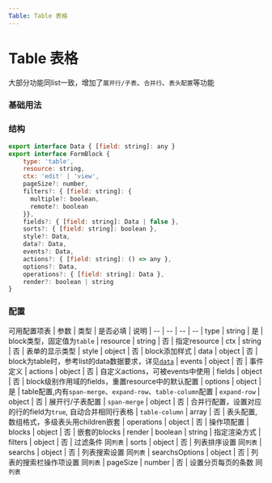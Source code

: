 ```yaml
---
Table: Table 表格
---
```

# Table 表格

大部分功能同list一致，增加了`展开行/子表`、`合并行`、`表头配置`等功能

### 基础用法
<ClientOnly>
<block-table-demo blockName="defaultTable"/>
</ClientOnly>

### 结构

```js
export interface Data { [field: string]: any }
export interface FormBlock {
    type: 'table',
    resource: string,
    ctx: 'edit' | 'view',
    pageSize?: number,
    filters?: { [field: string]: {
      multiple?: boolean,
      remote?: boolean
    }},
    fields?: { [field: string]: Data | false },
    sorts?: { [field: string]: boolean },
    style?: Data,
    data?: Data,
    events?: Data,
    actions?: { [field: string]: () => any },
    options?: Data,
    operations?: { [field: string]: Data },
    render?: boolean | string
}
```

### 配置

可用配置项表
| 参数 | 类型 | 是否必填 | 说明
| -- | -- | -- | --
| type | string | 是 | block类型，固定值为`table`
| resource | string | 否 | 指定resource
| ctx | string | 否 | 表单的显示类型
| style | object | 否 | block添加样式
| data | object | 否 | block为table时，参考list的data数据要求，详见[`data`](./api.md#data)
| events | object | 否 | 事件定义
| actions | object | 否 | 自定义actions，可被events中使用
| fields | object | 否 | block级别作用域的fields，重置resource中的默认配置
| options | object | 是 | table配置,内有`span-merge`、`expand-row`、`table-column`配置
| `expand-row` | object | 否 | 展开行/子表配置
|  `span-merge` | object | 否 | 合并行配置，设置对应的行的field为`true`, 自动合并相同行表格
| `table-column` | array | 否 | 表头配置, 数组格式，多级表头用children嵌套
| operations | object | 否 | 操作项配置
| blocks | object | 否 | 嵌套的blocks
| render | boolean | string | 指定渲染方式
| filters | object | 否 | 过滤条件 同`列表`
| sorts | object | 否 | 列表排序设置 同`列表`
| searchs | object | 否 | 列表搜索设置 同`列表`
| searchsOptions | object | 否 | 列表的搜索栏操作项设置 同`列表`
| pageSize | number | 否 | 设置分页每页的条数 同`列表`
